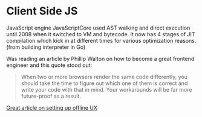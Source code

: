 # Client Side JS

JavaScript engine JavaScriptCore used AST walking and direct execution until
2008 when it switched to VM and bytecode.  It now has 4 stages of JIT
compilation which kick in at different times for various optimization reasons.
(from building interpreter in Go)

Was reading an article by Phillip Walton on how to become a great frontend
engineer and this quote stood out:

> When two or more browsers render the same code differently, you should take
> the time to figure out which one of them is correct and write your code with
> that in mind. Your workarounds will be far more future-proof as a result.

[Great article on setting up offline UX](https://mxb.at/blog/youre-offline/)
